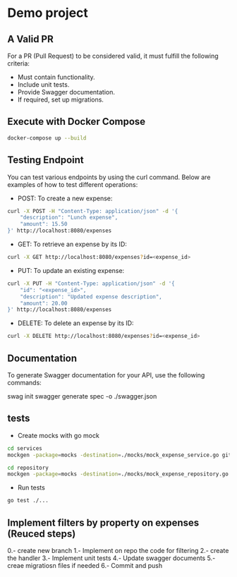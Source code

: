 # Demo project
## A Valid PR

For a PR (Pull Request) to be considered valid, it must fulfill the following criteria:

- Must contain functionality.
- Include unit tests.
- Provide Swagger documentation.
- If required, set up migrations.

## Execute with Docker Compose

```bash
docker-compose up --build
```

## Testing Endpoint
You can test various endpoints by using the curl command. Below are examples of how to test different operations:

- POST: To create a new expense:
```bash
curl -X POST -H "Content-Type: application/json" -d '{
    "description": "Lunch expense",
    "amount": 15.50
}' http://localhost:8080/expenses
```

- GET: To retrieve an expense by its ID:
```bash
curl -X GET http://localhost:8080/expenses?id=<expense_id>
```

- PUT: To update an existing expense:
```bash
curl -X PUT -H "Content-Type: application/json" -d '{
    "id": "<expense_id>",
    "description": "Updated expense description",
    "amount": 20.00
}' http://localhost:8080/expenses
```

- DELETE: To delete an expense by its ID:
```bash
curl -X DELETE http://localhost:8080/expenses?id=<expense_id>
```

## Documentation
To generate Swagger documentation for your API, use the following commands:

swag init
swagger generate spec -o ./swagger.json

## tests
- Create mocks with go mock
```bash
cd services
mockgen -package=mocks -destination=./mocks/mock_expense_service.go github.com/demo-talent/services ExpenseService
```
```bash
cd repository
mockgen -package=mocks -destination=./mocks/mock_expense_repository.go github.com/demo-talent/repository ExpenseRepositoryInterface
```
- Run tests
```bash
go test ./...
```


## Implement filters by property on expenses (Reuced steps)
0.- create new branch
1.- Implement on repo the code for filtering
2.- create the handler
3.- Implement unit tests
4.- Update swagger documents
5.- creae migratiosn files if needed
6.- Commit and push